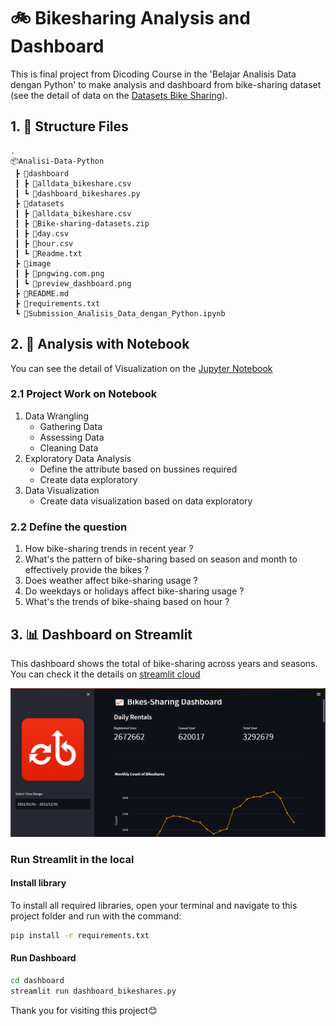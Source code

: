 # 🚲 Bikesharing Analysis and Dashboard
This is final project from Dicoding Course in the 'Belajar Analisis Data dengan Python' to make analysis and dashboard from bike-sharing dataset (see the detail of data on the [Datasets Bike Sharing](https://www.kaggle.com/competitions/bike-sharing-demand)).

## 1. 📂 Structure Files
```
.
📦Analisi-Data-Python
 ┣ 📂dashboard
 ┃ ┣ 📜alldata_bikeshare.csv
 ┃ ┗ 📜dashboard_bikeshares.py
 ┣ 📂datasets
 ┃ ┣ 📜alldata_bikeshare.csv
 ┃ ┣ 📜Bike-sharing-datasets.zip
 ┃ ┣ 📜day.csv
 ┃ ┣ 📜hour.csv
 ┃ ┗ 📜Readme.txt
 ┣ 📂image
 ┃ ┣ 📜pngwing.com.png
 ┃ ┗ 📜preview_dashboard.png
 ┣ 📜README.md
 ┣ 📜requirements.txt
 ┗ 📜Submission_Analisis_Data_dengan_Python.ipynb
```

## 2. 📝 Analysis with Notebook

You can see the detail of Visualization on the [Jupyter Notebook](https://github.com/dinata16/Analisi-Data-Python/blob/main/Submission_Analisis_Data_dengan_Python.ipynb)

### 2.1 Project Work on Notebook
1. Data Wrangling
   - Gathering Data
   - Assessing Data
   - Cleaning Data
3. Exploratory Data Analysis
   - Define the attribute based on bussines required
   - Create data exploratory
5. Data Visualization
   - Create data visualization based on data exploratory

### 2.2 Define the question
1. How bike-sharing trends in recent year ?
2. What's the pattern of bike-sharing based on season and  month to effectively provide the bikes ?
3. Does weather affect bike-sharing usage ?
4. Do weekdays or holidays affect bike-sharing usage ?
5. What's the trends of bike-shaing based on hour ?

## 3. 📊 Dashboard on Streamlit
This dashboard  shows the total of bike-sharing across years and seasons. You can check it the details on [streamlit cloud](https://bikesharing-rizkdin.streamlit.app/)


![alt text](https://raw.githubusercontent.com/dinata16/Analisi-Data-Python/main/image/preview_dashboard.png)


### Run Streamlit in the local  
 
#### Install library

To install all required libraries, open your terminal and navigate to this project folder and run with the command:

```bash
pip install -r requirements.txt
```

#### Run Dashboard

```bash
cd dashboard
streamlit run dashboard_bikeshares.py
```

Thank you for visiting this project😊
